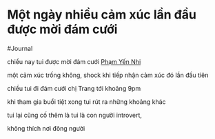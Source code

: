 # Một ngày nhiều cảm xúc lần đầu được mời đám cưới

#Journal

chiều nay tui được mời đám cưới [Phạm Yến Nhi](202109120986.md)

một cảm xúc trống không, shock khi tiếp nhận cảm xúc đó lần đầu tiên

chiều tui đi đám cưới chị Trang tới khoảng 9pm

khi tham gia buổi tiệt xong tui rút ra những khoảng khác

tui lại cũng cố thêm là tui là con người introvert,

không thích nơi đông người
